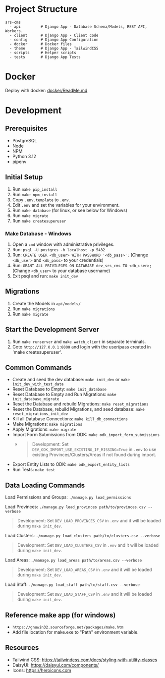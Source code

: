 # Project Structure

```
srs-cms
  - api         # Django App - Database Schema/Models, REST API, Workers.
  - client      # Django App - Client code
  - config      # Django App Configuration
  - docker      # Docker files
  - theme       # Django App - TailwindCSS
  - scripts     # Helper scripts
  - tests       # Django App Tests
```

# Docker

Deploy with docker: [docker/ReadMe.md](docker/ReadMe.md)

# Development

## Prerequisites

- PostgreSQL
- Node
- NPM
- Python 3.12
- pipenv

## Initial Setup

1. Run `make pip_install`
2. Run `make npm_install`
3. Copy `.env.template` to `.env`.
4. Edit `.env` and set the variables for your environment.
5. Run `make database` (for linux, or see below for Windows)
6. Run `make migrate`
7. Run `make createsuperuser`

### Make Database - Windows

1. Open a `cmd` window with administrative privileges.
2. Run: `psql -U postgres -h localhost -p 5432`
3. Run: `CREATE USER <db_user> WITH PASSWORD '<db_pass>';` (Change `<db_user>` and `<db_pass>` to your credentials)
4. Run: `GRANT ALL PRIVILEGES ON DATABASE dev_srs_cms TO <db_user>;` (Change `<db_user>` to your database username)
5. Exit psql and run: `make init_dev`

## Migrations

1. Create the Models in `api/models/`
2. Run `make migrations`
3. Run `make migrate`

## Start the Development Server

1. Run `make runserver` and `make watch_client` in separate terminals.
2. Goto `http://127.0.0.1:8000` and login with the user/pass created in 'make createsuperuser'.

## Common Commands

- Create and seed the dev database: `make init_dev` or `make init_dev_with_test_data`
- Reset Database to Empty: `make init_database`
- Reset Database to Empty and Run Migrations: `make init_database_migrate`
- Reset the Database and rebuild Migrations: `make reset_migrations`
- Reset the Database, rebuild Migrations, and seed database: `make reset_migrations_init_dev`
- Kill all Database Connections: `make kill_db_connections`
- Make Migrations: `make migrations`
- Apply Migrations: `make migrate`
- Import Form Submissions from ODK: `make odk_import_form_submissions`
    - > Development: Set `DEV_ODK_IMPORT_USE_EXISTING_IF_MISSING=True` in `.env` to use existing
      Provinces/Clusters/Areas if not found during import.
- Export Entity Lists to ODK: `make odk_export_entity_lists`
- Run Tests: `make test`

## Data Loading Commands

Load Permissions and Groups: `./manage.py load_permissions`

Load Provinces: `./manage.py load_provinces path/to/provinces.csv --verbose`
> Development: Set `DEV_LOAD_PROVINCES_CSV` in `.env` and it will be loaded during `make init_dev`.

Load Clusters: `./manage.py load_clusters path/to/clusters.csv --verbose`
> Development: Set `DEV_LOAD_CLUSTERS_CSV` in `.env` and it will be loaded during `make init_dev`.

Load Areas: `./manage.py load_areas path/to/areas.csv --verbose`
> Development: Set `DEV_LOAD_AREAS_CSV` in `.env` and it will be loaded during `make init_dev`.

Load Staff: `./manage.py load_staff path/to/staff.csv --verbose`
> Development: Set `DEV_LOAD_STAFF_CSV` in `.env` and it will be loaded during `make init_dev`.

## Reference make app (for windows)

- `https://gnuwin32.sourceforge.net/packages/make.htm`
- Add file location for make.exe to "Path" environment variable.

## Resources

- Tailwind CSS: https://tailwindcss.com/docs/styling-with-utility-classes
- DaisyUI: https://daisyui.com/components/
- Icons: https://heroicons.com
